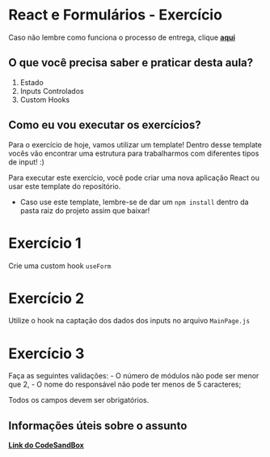 # React e Formulários - Exercício

Caso não lembre como funciona o processo de entrega, clique [**aqui**](https://github.com/labenuexercicios/instrucoes-entrega)

## O que você precisa saber e praticar desta aula?
1. Estado
2. Inputs Controlados
3. Custom Hooks


## Como eu vou executar os exercícios?
Para o exercício de hoje, vamos utilizar um template! Dentro desse template vocês vão encontrar uma estrutura para trabalharmos com diferentes tipos de input! :)

Para executar este exercício, você pode criar uma nova aplicação React ou usar este template do repositório.

* Caso use este template, lembre-se de dar um `npm install` dentro da pasta raiz do projeto assim que baixar!

# Exercício 1
Crie uma custom hook `useForm`


# Exercício 2
Utilize o hook na captação dos dados dos inputs no arquivo `MainPage.js`

# Exercício 3
Faça as seguintes validações:
    - O número de módulos não pode ser menor que 2,
    - O nome do responsável não pode ter menos de 5 caracteres;

Todos os campos devem ser obrigatórios. 


## Informações úteis sobre o assunto
[**Link do CodeSandBox**](https://codesandbox.io/s/react-formularios-exercicios-symj7p?file=/src/App.js)

